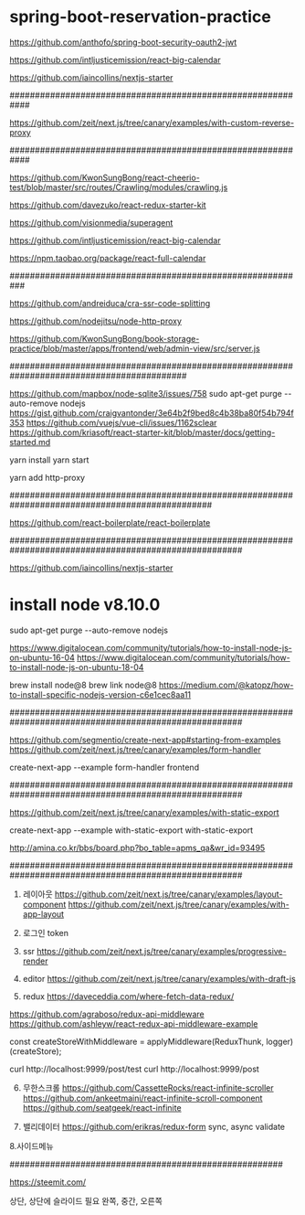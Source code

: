 # spring-boot-reservation-practice

https://github.com/anthofo/spring-boot-security-oauth2-jwt

https://github.com/intljusticemission/react-big-calendar

https://github.com/iaincollins/nextjs-starter

############################################################

https://github.com/zeit/next.js/tree/canary/examples/with-custom-reverse-proxy



############################################################

https://github.com/KwonSungBong/react-cheerio-test/blob/master/src/routes/Crawling/modules/crawling.js

https://github.com/davezuko/react-redux-starter-kit

https://github.com/visionmedia/superagent

https://github.com/intljusticemission/react-big-calendar

https://npm.taobao.org/package/react-full-calendar

###########################################################

https://github.com/andreiduca/cra-ssr-code-splitting

https://github.com/nodejitsu/node-http-proxy

https://github.com/KwonSungBong/book-storage-practice/blob/master/apps/frontend/web/admin-view/src/server.js


###########################################################################################

https://github.com/mapbox/node-sqlite3/issues/758
sudo apt-get purge --auto-remove nodejs
https://gist.github.com/craigvantonder/3e64b2f9bed8c4b38ba80f54b794f353
https://github.com/vuejs/vue-cli/issues/1162sclear
https://github.com/kriasoft/react-starter-kit/blob/master/docs/getting-started.md


yarn install
yarn start

yarn add http-proxy



################################################################################################

https://github.com/react-boilerplate/react-boilerplate



######################################################################################################

https://github.com/iaincollins/nextjs-starter

# install node v8.10.0

sudo apt-get purge --auto-remove nodejs

https://www.digitalocean.com/community/tutorials/how-to-install-node-js-on-ubuntu-16-04
https://www.digitalocean.com/community/tutorials/how-to-install-node-js-on-ubuntu-18-04

brew install node@8
brew link node@8
https://medium.com/@katopz/how-to-install-specific-nodejs-version-c6e1cec8aa11




######################################################################################################

https://github.com/segmentio/create-next-app#starting-from-examples
https://github.com/zeit/next.js/tree/canary/examples/form-handler

create-next-app --example form-handler frontend


######################################################################################################


https://github.com/zeit/next.js/tree/canary/examples/with-static-export


create-next-app --example with-static-export with-static-export


http://amina.co.kr/bbs/board.php?bo_table=apms_qa&wr_id=93495


######################################################################################################


1. 레이아웃
https://github.com/zeit/next.js/tree/canary/examples/layout-component
https://github.com/zeit/next.js/tree/canary/examples/with-app-layout

2. 로그인
token

3. ssr
https://github.com/zeit/next.js/tree/canary/examples/progressive-render

4. editor
https://github.com/zeit/next.js/tree/canary/examples/with-draft-js

5. redux
https://daveceddia.com/where-fetch-data-redux/

https://github.com/agraboso/redux-api-middleware
https://github.com/ashleyw/react-redux-api-middleware-example

const createStoreWithMiddleware = applyMiddleware(ReduxThunk, logger)(createStore);

curl http://localhost:9999/post/test
curl http://localhost:9999/post

6. 무한스크롤
https://github.com/CassetteRocks/react-infinite-scroller
https://github.com/ankeetmaini/react-infinite-scroll-component
https://github.com/seatgeek/react-infinite

7. 밸리데이터
https://github.com/erikras/redux-form
sync, async validate


8.사이드메뉴



######################################################

https://steemit.com/


상단, 상단에 슬라이드 필요
완쪽, 중간, 오른쪽




